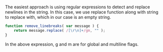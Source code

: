 
  The easiest approach is using regular expressions to detect and replace newlines in the string. In this case, we use replace function along with string to replace with, which in our case is an empty string.

  ```javascript
  function remove_linebreaks( var message ) {
      return message.replace( /[\r\n]+/gm, "" );
  }
  ```

  In the above expression, g and m are for global and multiline flags.
